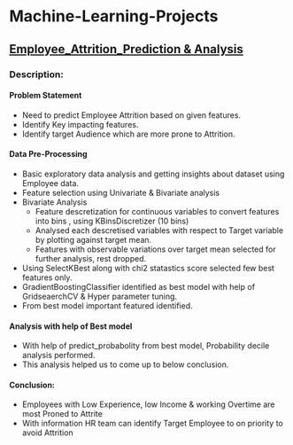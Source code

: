 # Machine-Learning-Projects

## [Employee_Attrition_Prediction & Analysis](https://github.com/Pdjadhav22/Machine-Learning-Projects/blob/master/Employee_Attrition_Prediction%20%26%20Analysis.ipynb)
### Description:
#### Problem Statement
- Need to predict Employee Attrition based on given features.
- Identify Key impacting features.
- Identify target Audience which are more prone to Attrition.

#### Data Pre-Processing
- Basic exploratory data analysis and getting insights about dataset using Employee data.
- Feature selection using Univariate & Bivariate analysis
- Bivariate Analysis
     - Feature descretization for continuous variables to convert features into bins , using KBinsDiscretizer (10 bins)
     - Analysed each descretised variables with respect to Target variable by plotting against target mean.
     - Features with observable variations over target mean selected for further analysis, rest dropped.
- Using SelectKBest along with chi2 statastics score selected few best features only.
- GradientBoostingClassifier identified as best model with help of GridseaerchCV & Hyper parameter tuning.
- From best model important featured identified.

#### Analysis with help of Best model
- With help of predict_probabolity from best model, Probability decile analysis performed.
- This analysis helped us to come up to below conclusion.

#### Conclusion:
- Employees with Low Experience, low Income & working Overtime are most Proned to Attrite
- With information HR team can identify Target Employee to on priority to avoid Attrition
